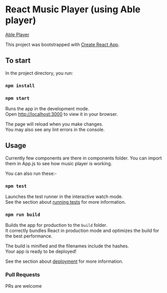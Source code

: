 # React Music Player (using Able player)

[Able Player](https://github.com/ableplayer/ableplayer)

This project was bootstrapped with [Create React App](https://github.com/facebook/create-react-app).

## To start

In the project directory, you run:

### `npm install`

### `npm start`

Runs the app in the development mode.\
Open [http://localhost:3000](http://localhost:3000) to view it in your browser.

The page will reload when you make changes.\
You may also see any lint errors in the console.

## Usage

Currently few components are there in components folder. You can import them in App.js to see how music player is working.

You can also run these:-

### `npm test`

Launches the test runner in the interactive watch mode.\
See the section about [running tests](https://facebook.github.io/create-react-app/docs/running-tests) for more information.

### `npm run build`

Builds the app for production to the `build` folder.\
It correctly bundles React in production mode and optimizes the build for the best performance.

The build is minified and the filenames include the hashes.\
Your app is ready to be deployed!

See the section about [deployment](https://facebook.github.io/create-react-app/docs/deployment) for more information.

### Pull Requests

PRs are welcome
